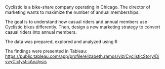 Cyclistic is a bike-share company operating in Chicago. The director of marketing wants to maximize the number of annual memberships.

The goal is to understand how casual riders and annual members use Cyclistic bikes differently. Then, design a new marketing strategy to convert casual
riders into annual members.

The data was prepared, explored and analyzed using R

The findings were presented in Tableau: https://public.tableau.com/app/profile/elizabeth.ramos/viz/CyclisticStory/DivvyCiclysticAnalysis
